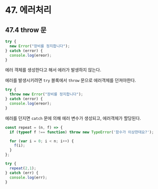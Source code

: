 # 47. 에러처리

## 47.4 throw 문

```js
try {
  new Error("장비를 정지합니다");
} catch (error) {
  console.log(ereor);
}
```

에러 객체를 생성한다고 해서 에러가 발생하지 않는다.

에러를 발생시키려면 `try` 블록에서 `throw` 문으로 에러객체를 던져야한다.

```js
try {
  throw new Error("장비를 정지합니다");
} catch (error) {
  console.log(ereor);
}
```

에러를 던지면 `catch` 문에 의해 에러 변수가 생성되고, 에러객체가 할당된다.

```js
const repeat = (n, f) => {
  if (typeof f !== function) throw new TypeError('함수가 이상한데요?');

  for (var i = 0; i < n; i++) {
    f(i);
  }
};

try {
  repeat(2,1);
} catch (err) {
  console.log(err);
}
```
